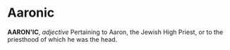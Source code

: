 # Aaronic

**AARON'IC**, _adjective_ Pertaining to Aaron, the Jewish High Priest, or to the priesthood of which he was the head.